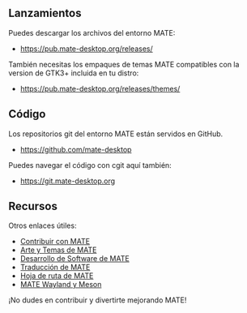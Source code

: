 <!--
.. link:
.. description:
.. tags: Development
.. date: 2011-12-05 12:00:30
.. title: Desarrollo
.. slug: development
-->

## Lanzamientos

Puedes descargar los archivos del entorno MATE:

  * <https://pub.mate-desktop.org/releases/>

También necesitas los empaques de temas MATE compatibles con la version
de GTK3+ incluida en tu distro:

  * <https://pub.mate-desktop.org/releases/themes/>

## Código

Los repositorios git del entorno MATE están servidos en GitHub.

  * <https://github.com/mate-desktop>

Puedes navegar el código con cgit aquí también:

  * <https://git.mate-desktop.org>

## Recursos

 Otros enlaces útiles:

  * [Contribuir con MATE](https://wiki.mate-desktop.org/introduction/contributing/)
  * [Arte y Temas de MATE](https://wiki.mate-desktop.org/contributing/artwork-and-themes/getting-started/)
  * [Desarrollo de Software de MATE](https://wiki.mate-desktop.org/contributing/software-development/getting-started/)
  * [Traducción de MATE](https://wiki.mate-desktop.org/contributing/translation/getting-started/)
  * [Hoja de ruta de MATE](https://wiki.mate-desktop.org/developers-corner/roadmap/)
  * [MATE Wayland y Meson](https://wiki.mate-desktop.org/developers-corner/wayland-meson/)

¡No dudes en contribuir y divertirte mejorando MATE! 
